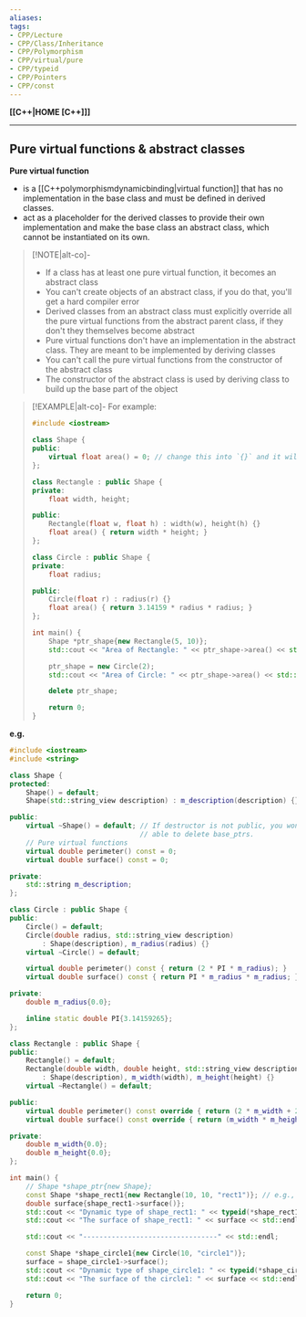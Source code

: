 ```yaml
---
aliases:
tags:
- CPP/Lecture
- CPP/Class/Inheritance
- CPP/Polymorphism
- CPP/virtual/pure
- CPP/typeid
- CPP/Pointers
- CPP/const
---
```

**[[C++|HOME [C++]]]**

---
## Pure virtual functions & abstract classes
**Pure virtual function**
- is a [[C++polymorphismdynamicbinding|virtual function]] that has no implementation in the base class and must be defined in derived classes.
- act as a placeholder for the derived classes to provide their own implementation and make the base class an abstract class, which cannot be instantiated on its own.

>[!NOTE|alt-co]-
>- If a class has at least one pure virtual function, it becomes an abstract class
>- You can't create objects of an abstract class, if you do that, you'll get a hard compiler error
>- Derived classes from an abstract class must explicitly override all the pure virtual functions from the abstract parent class, if they don't they themselves become abstract
>- Pure virtual functions don't have an implementation in the abstract class. They are meant to be implemented by deriving classes
>- You can't call the pure virtual functions from the constructor of the abstract class
>- The constructor of the abstract class is used by deriving class to build up the base part of the object

>[!EXAMPLE|alt-co]- For example:
> ```cpp
> #include <iostream>
> 
> class Shape {
> public:
>     virtual float area() = 0; // change this into `{}` and it will expect a return value
> };
> 
> class Rectangle : public Shape {
> private:
>     float width, height;
> 
> public:
>     Rectangle(float w, float h) : width(w), height(h) {}
>     float area() { return width * height; }
> };
> 
> class Circle : public Shape {
> private:
>     float radius;
> 
> public:
>     Circle(float r) : radius(r) {}
>     float area() { return 3.14159 * radius * radius; }
> };
> 
> int main() {
>     Shape *ptr_shape{new Rectangle(5, 10)};
>     std::cout << "Area of Rectangle: " << ptr_shape->area() << std::endl;
> 
>     ptr_shape = new Circle(2);
>     std::cout << "Area of Circle: " << ptr_shape->area() << std::endl;
> 
>     delete ptr_shape;
> 
>     return 0;
> }
> ```

**e.g.**
```cpp
#include <iostream>
#include <string>

class Shape {
protected:
    Shape() = default;
    Shape(std::string_view description) : m_description(description) {}

public:
    virtual ~Shape() = default; // If destructor is not public, you won't be
                                // able to delete base_ptrs.
    // Pure virtual functions
    virtual double perimeter() const = 0;
    virtual double surface() const = 0;

private:
    std::string m_description;
};

class Circle : public Shape {
public:
    Circle() = default;
    Circle(double radius, std::string_view description)
        : Shape(description), m_radius(radius) {}
    virtual ~Circle() = default;

    virtual double perimeter() const { return (2 * PI * m_radius); }
    virtual double surface() const { return PI * m_radius * m_radius; }

private:
    double m_radius{0.0};

    inline static double PI{3.14159265};
};

class Rectangle : public Shape {
public:
    Rectangle() = default;
    Rectangle(double width, double height, std::string_view description)
        : Shape(description), m_width(width), m_height(height) {}
    virtual ~Rectangle() = default;

public:
    virtual double perimeter() const override { return (2 * m_width + 2 * m_height); }
    virtual double surface() const override { return (m_width * m_height); }

private:
    double m_width{0.0};
    double m_height{0.0};
};

int main() {
    // Shape *shape_ptr{new Shape};
    const Shape *shape_rect1{new Rectangle(10, 10, "rect1")}; // e.g., shape_rect1->setWidth(20) ERROR! becuase `const`
    double surface{shape_rect1->surface()};
    std::cout << "Dynamic type of shape_rect1: " << typeid(*shape_rect1).name() << std::endl;
    std::cout << "The surface of shape_rect1: " << surface << std::endl;

    std::cout << "---------------------------------" << std::endl;

    const Shape *shape_circle1{new Circle(10, "circle1")};
    surface = shape_circle1->surface();
    std::cout << "Dynamic type of shape_circle1: " << typeid(*shape_circle1).name() << std::endl;
    std::cout << "The surface of the circle1: " << surface << std::endl;

    return 0;
}
```
